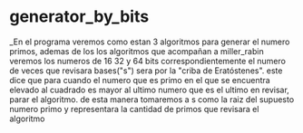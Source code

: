 # generator_by_bits
_En el programa veremos como estan 3 algoritmos para generar el numero primos, ademas de los los algoritmos que acompañan a miller_rabin 
veremos los numeros de 16 32 y 64 bits correspondientemente 
el numero de veces que revisara bases("s") sera por la "criba de Eratóstenes". este dice que para cuando el numero que es primo en el que se encuentra elevado al cuadrado es mayor al ultimo numero que es el ultimo en revisar, parar el algoritmo. de esta manera tomaremos a s como la raiz del supuesto numero primo y representara la cantidad de primos que revisara el algoritmo
